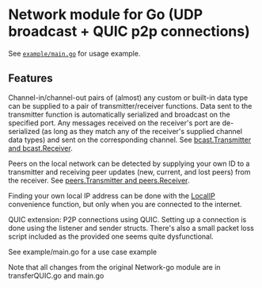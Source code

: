 Network module for Go (UDP broadcast + QUIC p2p connections)
==========================================

See [`example/main.go`](example/main.go) for usage example.

Features
--------

Channel-in/channel-out pairs of (almost) any custom or built-in data type can be supplied to a pair of transmitter/receiver functions. Data sent to the transmitter function is automatically serialized and broadcast on the specified port. Any messages received on the receiver's port are de-serialized (as long as they match any of the receiver's supplied channel data types) and sent on the corresponding channel. See [bcast.Transmitter and bcast.Receiver](network/bcast/bcast.go).

Peers on the local network can be detected by supplying your own ID to a transmitter and receiving peer updates (new, current, and lost peers) from the receiver. See [peers.Transmitter and peers.Receiver](network/peers/peers.go).

Finding your own local IP address can be done with the [LocalIP](network/localip/localip.go) convenience function, but only when you are connected to the internet.

QUIC extension:
P2P connections using QUIC. Setting up a connection is done using the listener and sender structs. There's also a small packet loss script included as the provided one seems quite dysfunctional.

See example/main.go for a use case example

Note that all changes from the original Network-go module are in transferQUIC.go and main.go
